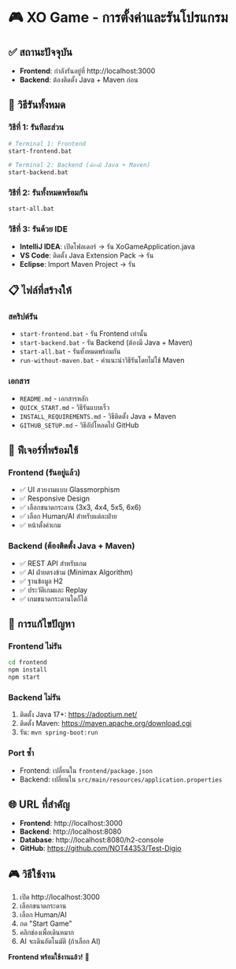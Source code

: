# 🎮 XO Game - การตั้งค่าและรันโปรแกรม

## ✅ สถานะปัจจุบัน
- **Frontend**: กำลังรันอยู่ที่ http://localhost:3000
- **Backend**: ต้องติดตั้ง Java + Maven ก่อน

## 🚀 วิธีรันทั้งหมด

### วิธีที่ 1: รันทีละส่วน
```bash
# Terminal 1: Frontend
start-frontend.bat

# Terminal 2: Backend (ต้องมี Java + Maven)
start-backend.bat
```

### วิธีที่ 2: รันทั้งหมดพร้อมกัน
```bash
start-all.bat
```

### วิธีที่ 3: รันด้วย IDE
- **IntelliJ IDEA**: เปิดโฟลเดอร์ → รัน XoGameApplication.java
- **VS Code**: ติดตั้ง Java Extension Pack → รัน
- **Eclipse**: Import Maven Project → รัน

## 📋 ไฟล์ที่สร้างให้

### สคริปต์รัน
- `start-frontend.bat` - รัน Frontend เท่านั้น
- `start-backend.bat` - รัน Backend (ต้องมี Java + Maven)
- `start-all.bat` - รันทั้งหมดพร้อมกัน
- `run-without-maven.bat` - คำแนะนำวิธีรันโดยไม่ใช้ Maven

### เอกสาร
- `README.md` - เอกสารหลัก
- `QUICK_START.md` - วิธีรันแบบเร็ว
- `INSTALL_REQUIREMENTS.md` - วิธีติดตั้ง Java + Maven
- `GITHUB_SETUP.md` - วิธีอัปโหลดไป GitHub

## 🎯 ฟีเจอร์ที่พร้อมใช้

### Frontend (รันอยู่แล้ว)
- ✅ UI สวยงามแบบ Glassmorphism
- ✅ Responsive Design
- ✅ เลือกขนาดกระดาน (3x3, 4x4, 5x5, 6x6)
- ✅ เลือก Human/AI สำหรับแต่ละฝ่าย
- ✅ หน้าตั้งค่าเกม

### Backend (ต้องติดตั้ง Java + Maven)
- ✅ REST API สำหรับเกม
- ✅ AI ฝ่ายตรงข้าม (Minimax Algorithm)
- ✅ ฐานข้อมูล H2
- ✅ ประวัติเกมและ Replay
- ✅ เกมขนาดกระดานใดก็ได้

## 🔧 การแก้ไขปัญหา

### Frontend ไม่รัน
```bash
cd frontend
npm install
npm start
```

### Backend ไม่รัน
1. ติดตั้ง Java 17+: https://adoptium.net/
2. ติดตั้ง Maven: https://maven.apache.org/download.cgi
3. รัน: `mvn spring-boot:run`

### Port ซ้ำ
- Frontend: เปลี่ยนใน `frontend/package.json`
- Backend: เปลี่ยนใน `src/main/resources/application.properties`

## 🌐 URL ที่สำคัญ
- **Frontend**: http://localhost:3000
- **Backend**: http://localhost:8080
- **Database**: http://localhost:8080/h2-console
- **GitHub**: https://github.com/NOT44353/Test-Digio

## 🎮 วิธีใช้งาน
1. เปิด http://localhost:3000
2. เลือกขนาดกระดาน
3. เลือก Human/AI
4. กด "Start Game"
5. คลิกช่องเพื่อเดินหมาก
6. AI จะเดินอัตโนมัติ (ถ้าเลือก AI)

**Frontend พร้อมใช้งานแล้ว!** 🎉
